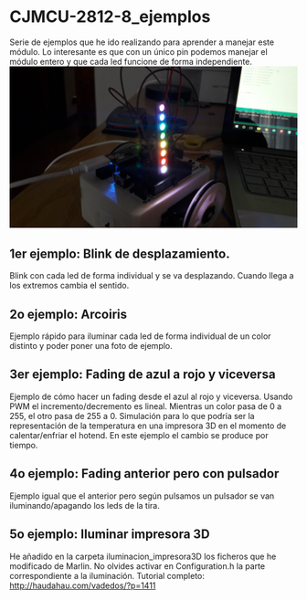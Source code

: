 ﻿# CJMCU-2812-8_ejemplos
Serie de ejemplos que he ido realizando para aprender a manejar este módulo. Lo interesante es que con un único pin podemos manejar el módulo entero y que cada led funcione de forma independiente.
![alt text](https://github.com/EnekoMontero/CJMCU-2812-8_ejemplos/blob/master/Imagenes/arcoirirs.jpg "Arcoiris")

## 1er ejemplo: Blink de desplazamiento.
Blink con cada led de forma individual y se va desplazando. Cuando llega a los extremos cambia el sentido.

## 2o ejemplo: Arcoiris
Ejemplo rápido para iluminar cada led de forma individual de un color distinto y poder poner una foto de ejemplo.

## 3er ejemplo: Fading de azul a rojo y viceversa
Ejemplo de cómo hacer un fading desde el azul al rojo y viceversa. Usando PWM el incremento/decremento es lineal. Mientras un color pasa de 0 a 255, el otro pasa de 255 a 0. Simulación para lo que podría ser la representación de la temperatura en una impresora 3D en el momento de calentar/enfriar el hotend. En este ejemplo el cambio se produce por tiempo.

## 4o ejemplo: Fading anterior pero con pulsador
Ejemplo igual que el anterior pero según pulsamos un pulsador se van iluminando/apagando los leds de la tira.

## 5o ejemplo: Iluminar impresora 3D
He añadido en la carpeta iluminacion_impresora3D los ficheros que he modificado de Marlin. No olvides activar en Configuration.h la parte correspondiente a la iluminación.
Tutorial completo: <http://haudahau.com/vadedos/?p=1411>